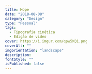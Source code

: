 ```yaml
---
title: Hope
date: "2018-08-08"
category: "Design"
type: "Pessoal"
tags:
  - Tipografia cinética
  - Edição de video
cover: https://i.imgur.com/qpw5KQ1.png
coverAlt: ""
imgorientation: "landscape"
description:
fontStyle: ""
isPublished: false
---
```

